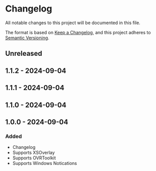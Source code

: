 # Changelog

All notable changes to this project will be documented in this file.

The format is based on [Keep a Changelog](https://keepachangelog.com/en/1.0.0/),
and this project adheres to [Semantic Versioning](https://semver.org/spec/v2.0.0.html).

## Unreleased

## 1.1.2 - 2024-09-04

## 1.1.1 - 2024-09-04

## 1.1.0 - 2024-09-04

## 1.0.0 - 2024-09-04
### Added
- Changelog
- Supports XSOverlay
- Supports OVRToolkit
- Supports Windows Notications
